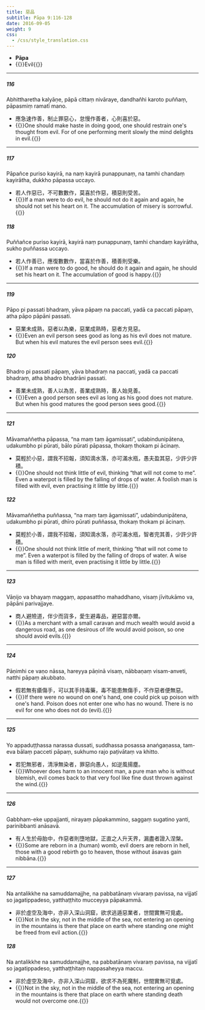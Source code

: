 ```yaml
---
title: 惡品
subtitle: Pāpa 9:116-128
date: 2016-09-05
weight: 9
css:
  - /css/style_translation.css
---
```


- **Pāpa**
- {{<serif>}}Evil{{</serif>}}

---

##### 116

Abhittharetha kalyāṇe, pāpā cittaṃ nivāraye, dandhañhi karoto puññaṃ, pāpasmiṃ ramatī mano.

- 應急速作善，制止罪惡心，怠慢作善者，心則喜於惡。
- {{<serif>}}One should make haste in doing good, one should restrain one's thought from evil. For of one performing merit slowly the mind delights in evil.{{</serif>}}

---

##### 117

Pāpañce puriso kayirā, na naṃ kayirā punappunaṃ, na tamhi chandaṃ kayirātha, dukkho pāpassa uccayo.

- 若人作惡已，不可數數作，莫喜於作惡，積惡則受苦。
- {{<serif>}}If a man were to do evil, he should not do it again and again, he should not set his heart on it. The accumulation of misery is sorrowful.{{</serif>}}

##### 118

Puññañce puriso kayirā, kayirā naṃ punappunaṃ, tamhi chandaṃ kayirātha, sukho puññassa uccayo.

- 若人作善已，應復數數作，當喜於作善，積善則受樂。
- {{<serif>}}If a man were to do good, he should do it again and again, he should set his heart on it. The accumulation of good is happy.{{</serif>}}

---

##### 119

Pāpo pi passati bhadraṃ, yāva pāpaṃ na paccati, yadā ca paccati pāpaṃ, atha pāpo pāpāni passati.

- 惡業未成熟，惡者以為樂，惡業成熟時，惡者方見惡。
- {{<serif>}}Even an evil person sees good as long as his evil does not mature. But when his evil matures the evil person sees evil.{{</serif>}}

##### 120

Bhadro pi passati pāpaṃ, yāva bhadraṃ na paccati, yadā ca paccati bhadraṃ, atha bhadro bhadrāni passati.

- 善業未成熟，善人以為苦，善業成熟時，善人始見善。
- {{<serif>}}Even a good person sees evil as long as his good does not mature. But when his good matures the good person sees good.{{</serif>}}

---

##### 121

Māvamaññetha pāpassa, “na maṃ taṃ āgamissati”, udabindunipātena, udakumbho pi pūrati, bālo pūrati pāpassa, thokaṃ thokam pi ācinaṃ.

- 莫輕於小惡，謂我不招報，須知滴水落，亦可滿水瓶，愚夫盈其惡，少許少許積。
- {{<serif>}}One should not think little of evil, thinking “that will not come to me”. Even a waterpot is filled by the falling of drops of water. A foolish man is filled with evil, even practising it little by little.{{</serif>}}

##### 122

Māvamaññetha puññassa, “na maṃ taṃ āgamissati”, udabindunipātena, udakumbho pi pūrati, dhīro pūrati puññassa, thokaṃ thokam pi ācinaṃ.

- 莫輕於小善，謂我不招報，須知滴水落，亦可滿水瓶，智者完其善，少許少許積。
- {{<serif>}}One should not think little of merit, thinking “that will not come to me”. Even a waterpot is filled by the falling of drops of water. A wise man is filled with merit, even practising it little by little.{{</serif>}}

---

##### 123

Vāṇijo va bhayaṃ maggaṃ, appasattho mahaddhano, visaṃ jīvitukāmo va, pāpāni parivajjaye.

- 商人避險道，伴少而貨多，愛生避毒品，避惡當亦爾。
- {{<serif>}}As a merchant with a small caravan and much wealth would avoid a dangerous road, as one desirous of life would avoid poison, so one should avoid evils.{{</serif>}}

---

##### 124

Pāṇimhi ce vaṇo nāssa, hareyya pāṇinā visaṃ, nābbaṇaṃ visam-anveti, natthi pāpaṃ akubbato.

- 假若無有瘡傷手，可以其手持毒藥，毒不能患無傷手，不作惡者便無惡。
- {{<serif>}}If there were no wound on one's hand, one could pick up poison with one's hand. Poison does not enter one who has no wound. There is no evil for one who does not do (evil).{{</serif>}}

---

##### 125

Yo appaduṭṭhassa narassa dussati, suddhassa posassa anaṅgaṇassa, tam-eva bālaṃ pacceti pāpaṃ, sukhumo rajo paṭivātaṃ va khitto.

- 若犯無邪者，清淨無染者，罪惡向愚人，如逆風揚塵。
- {{<serif>}}Whoever does harm to an innocent man, a pure man who is without blemish, evil comes back to that very fool like fine dust thrown against the wind.{{</serif>}}

---

##### 126

Gabbham-eke uppajjanti, nirayaṃ pāpakammino, saggaṃ sugatino yanti, parinibbanti anāsavā.

- 有人生於母胎中，作惡者則墮地獄，正直之人升天界，漏盡者證入涅槃。
- {{<serif>}}Some are reborn in a (human) womb, evil doers are reborn in hell, those with a good rebirth go to heaven, those without āsavas gain nibbāna.{{</serif>}}

---

##### 127

Na antalikkhe na samuddamajjhe, na pabbatānaṃ vivaraṃ pavissa, na vijjatī so jagatippadeso, yatthaṭṭhito mucceyya pāpakammā.

- 非於虛空及海中，亦非入深山洞窟，欲求逃遁惡業者，世間實無可覓處。
- {{<serif>}}Not in the sky, not in the middle of the sea, not entering an opening in the mountains is there that place on earth where standing one might be freed from evil action.{{</serif>}}

##### 128

Na antalikkhe na samuddamajjhe, na pabbatānaṃ vivaraṃ pavissa, na vijjatī so jagatippadeso, yatthaṭṭhitaṃ nappasaheyya maccu.

- 非於虛空及海中，亦非入深山洞窟，欲求不為死魔制，世間實無可覓處。
- {{<serif>}}Not in the sky, not in the middle of the sea, not entering an opening in the mountains is there that place on earth where standing death would not overcome one.{{</serif>}}